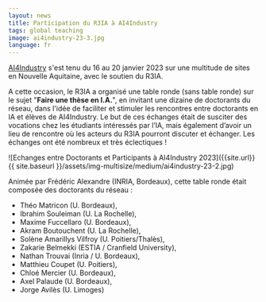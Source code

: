 ```yaml
---
layout: news
title: Participation du R3IA à AI4Industry
tags: global teaching 
image: ai4industry-23-3.jpg
language: fr 
---
```


[AI4Industry](https://www.ai4industry.fr/) s'est tenu du 16 au 20 janvier 2023 sur une multitude de sites en Nouvelle Aquitaine, avec le soutien du R3IA.


A cette occasion, le R3IA a organisé une table ronde (sans table ronde) sur le sujet "**Faire une thèse en I.A.**", en invitant une dizaine de doctorants du réseau, dans l'idée de faciliter et stimuler les rencontres entre doctorants en IA et élèves de AI4Industry. Le but de ces échanges était de susciter des vocations chez les étudiants intéressés par l’IA, mais également d’avoir un lieu de rencontre où les acteurs du R3IA pourront discuter et échanger. Les échanges ont été nombreux et très éclectiques !

![Echanges entre Doctorants et Participants à AI4Industry 2023]({{site.url}}{{ site.baseurl }}/assets/img-multisize/medium/ai4industry-23-2.jpg)
 
Animée par Frédéric Alexandre (INRIA, Bordeaux), cette table ronde était composée des doctorants du réseau :

- Théo Matricon (U. Bordeaux), 
- Ibrahim Souleiman (U. La Rochelle),
- Maxime Fuccellaro (U. Bordeaux), 
- Akram Boutouchent (U. La Rochelle), 
- Solène Amarillys Vilfroy (U. Poitiers/Thalès), 
- Zakarie Belmekki (ESTIA  / Cranfield University), 
- Nathan Trouvai (Inria / U. Bordeaux), 
- Matthieu Coupet (U. Poitiers), 
- Chloé Mercier (U. Bordeaux), 
- Axel Palaude (U. Bordeaux), 
- Jorge Avilès (U. Limoges)




